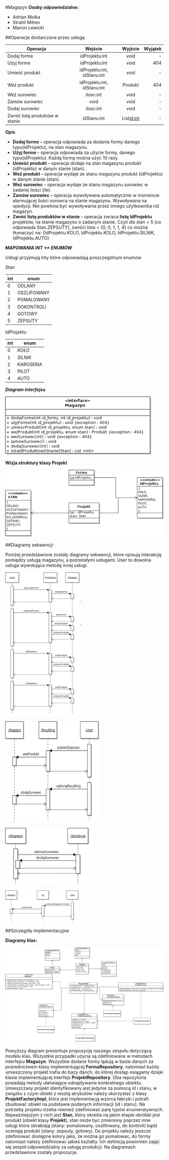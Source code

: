 #Magazyn
**Osoby odpowiedzialne:**
* Adrian Molka
* Strahil Mitrev
* Marcin Lewicki

##Operacje dostarczane przez usługę

| Operacja | Wejście | Wyjście | Wyjątek | 
| -------- | :-----: | :-----: | ------: | 
| Dodaj forme | idProjektu:int | void | - |
| Użyj forme | idProjektu:int | void | 404 |
| Umieść produkt | idProjektu:int, idStanu:int | void | - |
| Weź produkt | idProjektu:int, idStanu:int | Produkt | 404 |
| Weź surowiec | ilosc:int | void | - |
| Zamów surowiec | void | void | - |
| Dodaj surowiec | ilosc:int | void  | - |
| Zwróć listę produktów w stanie | idStanu:int | List<id:int> | - |

***Opis***

* **Dodaj forme -** operacja odpowiada za dodanie formy danego typu(idProjektu), na stan magazynu. 
* **Użyj forme -**  operacja odpowiada za użycie formy, danego typu(idProjektu). Każdą formę można użyć 10 razy.
* **Umieść produkt -** operacja dodaje na stan magazynu produkt (idProjektu) w danym stanie (stan).
* **Weź produkt -** operacja wydaje ze stanu magazynu produkt (idProjektu) w danym stanie (stan).
* **Weź surowiec -** operacja wydaje ze stanu magazynu surowiec w zadanej ilości (ile).
* **Zamów surowiec -** operacja wywoływana automatycznie w momencie alarmującej ilości surowca na stanie magazynu. 
    Wywoływana na spedycji. Nie powinna być wywoływania przez innego użytkownika niż magazyn.
* **Zwróć listę produktów w stanie -** operacja zwraca **listę IdProjektu** projektów, na stanie magazynu o zadanym stanie.
	Czyli dla stan = 5 (co odpowiada Stan.ZEPSUTY), zwróci lista = {0, 0, 1, 1, 4} co można tłumaczyć na:
		{IdProjektu.KOLO, IdProjektu.KOLO, IdProjektu.SILNIK, IdProjektu.AUTO}

***MAPOWANIA INT <-> ENUMÓW***

Usługi przyjmują inty które odpowiadają poszczególnym enumów

 _Stan_

| int | enum |
| --- | ---- |
| 0 | ODLANY |
| 1 | OSZLIFOWANY |
| 2 | POMALOWANY |
| 3 | DOKONTROLI |
| 4 | GOTOWY |
| 5 | ZEPSUTY |


_IdProjektu_

| int | enum | 
| ----| ---- | 
| 0 | KOŁO |
| 1 | SILNIK |
| 2 | KAROSERIA |
| 3 | PILOT | 
| 4 | AUTO |

***Diagram interfejsu***

![](media/interfejsMagazyn.png)

**Wizja struktury klasy Projekt**

![](media/projektClass.png)

##Diagramy sekwencji:

Poniżej przedstawione zostały diagramy sekwencji, które opisują
interakcję pomiędzy usługą magazynu, a pozostałymi usługami. User to
dowolna usługa wywołująca metodę innej usługi.

![](media/image2.png) 

![](media/image3.png)

![](media/image4.png)

![](media/image5.png)

##Szczegóły implementacyjne 

**Diagramy klas:**

![](media/image1.png)

Powyższy diagram prezentuje propozycję naszego zespołu dotyczącą modelu
klas. Wszystkie przypadki użycia są zdefiniowane w metodach interfejsu
**Magazyn**. Wszystkie dodane formy lądują w bazie danych za
pośrednictwem klasy implementującej **FormaRepository**, natomiast każdy
umieszczony projekt trafia do bazy danch, do której dostęp osiągamy
dzięki klasie implementującej interfejs **ProjektRepository**. Oba
repozytoria posiadają metody ułatwiające odnajdywanie konkretnego
obiektu. Umieszczany projekt identyfikowany jest jedynie za pomocą id i
stanu, w związku z czym obiekt z resztą atrybutów należy skorzystać z
klasy **ProjektFactoryImpl**, która jest implementacją wzorca fabryki i
potrafi zbudować obiekt na podstawie podanych informacji (id i stanu).
Na potrzeby projektu trzeba również zdefiniować parę typów
enumeratywnych. Najważniejszym z nich jest **Stan**, który określa na
jakim etapie obróbki jest produkt (obiekt klasy **Projekt**), stan może
byc zmieniony poprzez inne usługi które obrabiają (stany: pomalowany,
oszlifowany, do kontroli) bądź oceniają produkt (stany: zepsuty,
gotowy). Do projektu należy jeszcze zdefiniować dostępne kolory jako, że
można go pomalowac, do formy natomiast należy zdefiniowac jakieś
kształty. Ich definicją powinnien zająć się zespół odpowiedzialny za
usługę produkcji. Na diagramach przedstawione zostały propozycje.
